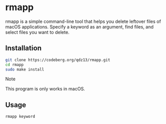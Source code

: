 # rmapp
rmapp is a simple command-line tool that helps you delete leftover files of macOS applications. Specify a keyword as an argument, find files, and select files you want to delete.

## Installation
```sh
git clone https://codeberg.org/qdz13/rmapp.git
cd rmapp
sudo make install
```
> [!NOTE]
> This program is only works in macOS.

## Usage
```sh
rmapp keyword
```
